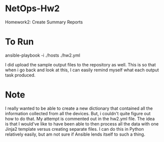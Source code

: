 # NetOps-Hw2
Homework2: Create Summary Reports

# To Run
ansible-playbook -i ./hosts ./hw2.yml

I did upload the sample output files to the repository as well.  This is so that when i go back and look at this, I can easily remind myself what each output task produced.

# Note
I really wanted to be able to create a new dictionary that contained all the information collected from all the devices. But, i couldn't
quite figure out how to do that.  My attempt is commented out in the hw2.yml file.  The idea is that I would've like to have been able to then process all the data with one Jinja2 template versus creating separate files.  I can do this in Python relatively easily, but am not sure if Ansible lends itself to such a thing.

